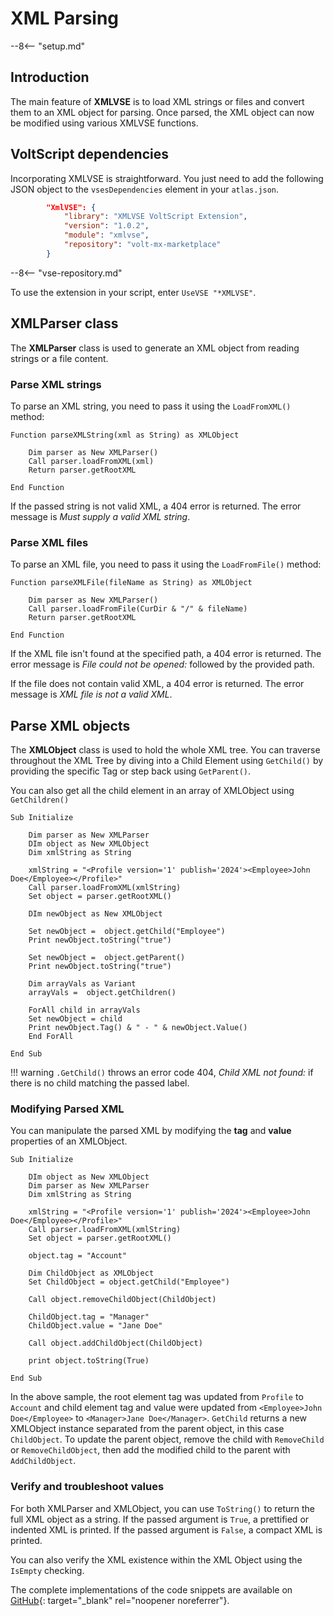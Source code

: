 # XML Parsing

--8<-- "setup.md"

## Introduction

The main feature of **XMLVSE** is to load XML strings or files and convert them to an XML object for parsing. Once parsed, the XML object can now be modified using various XMLVSE functions.
<!--**XMLVSE** main functionality is to load strings or files of XML and converts it into an XML object for parsing. Once parsed, these XML object can now be modified using the various functions that XMLVSE has.-->

## VoltScript dependencies

Incorporating XMLVSE is straightforward. You just need to add the following JSON object to the `vsesDependencies` element in your `atlas.json`.

```json
        "XmlVSE": {
            "library": "XMLVSE VoltScript Extension",
            "version": "1.0.2",
            "module": "xmlvse",
            "repository": "volt-mx-marketplace"
        }
```

--8<-- "vse-repository.md"

To use the extension in your script, enter `UseVSE "*XMLVSE"`.

## XMLParser class

The **XMLParser** class is used to generate an XML object from reading strings or a file content.

### Parse XML strings

To parse an XML string, you need to pass it using the `LoadFromXML()` method:

``` voltscript
Function parseXMLString(xml as String) as XMLObject

    Dim parser as New XMLParser()
    Call parser.loadFromXML(xml)
    Return parser.getRootXML

End Function
```

If the passed string is not valid XML, a 404 error is returned. The error message is *Must supply a valid XML string*.

### Parse XML files

To parse an XML file, you need to pass it using the `LoadFromFile()` method:

``` voltscript
Function parseXMLFile(fileName as String) as XMLObject

    Dim parser as New XMLParser()
    Call parser.loadFromFile(CurDir & "/" & fileName)
    Return parser.getRootXML

End Function
```

If the XML file isn't found at the specified path, a 404 error is returned. The error message is *File could not be opened:* followed by the provided path.

If the file does not contain valid XML, a 404 error is returned. The error message is *XML file is not a valid XML*.

## Parse XML objects

The **XMLObject** class is used to hold the whole XML tree. You can traverse throughout the XML Tree by diving into a Child Element using `GetChild()` by providing the specific Tag or step back using `GetParent()`.

You can also get all the child element in an array of XMLObject using `GetChildren()`

``` voltscript
Sub Initialize
    
    Dim parser as New XMLParser
    DIm object as New XMLObject
    Dim xmlString as String

    xmlString = "<Profile version='1' publish='2024'><Employee>John Doe</Employee></Profile>"
    Call parser.loadFromXML(xmlString)
    Set object = parser.getRootXML()

    DIm newObject as New XMLObject

    Set newObject =  object.getChild("Employee")
    Print newObject.toString("true")

    Set newObject =  object.getParent()
    Print newObject.toString("true")

    Dim arrayVals as Variant
    arrayVals =  object.getChildren()

    ForAll child in arrayVals         
    Set newObject = child
    Print newObject.Tag() & " - " & newObject.Value()
    End ForAll

End Sub
```

!!! warning
    `.GetChild()` throws an error code 404, *Child XML not found:* if there is no child matching the passed label.

### Modifying Parsed XML

You can manipulate the parsed XML by modifying the **tag** and **value** properties of an XMLObject.

``` voltscript
Sub Initialize

    DIm object as New XMLObject
    Dim parser as New XMLParser
    Dim xmlString as String

    xmlString = "<Profile version='1' publish='2024'><Employee>John Doe</Employee></Profile>"
    Call parser.loadFromXML(xmlString)
    Set object = parser.getRootXML()

    object.tag = "Account"

    Dim ChildObject as XMLObject
    Set ChildObject = object.getChild("Employee")

    Call object.removeChildObject(ChildObject)

    ChildObject.tag = "Manager"
    ChildObject.value = "Jane Doe"

    Call object.addChildObject(ChildObject)

    print object.toString(True)

End Sub
```

In the above sample, the root element tag was updated from `Profile` to `Account` and child element tag and value were updated from `<Employee>John Doe</Employee>` to `<Manager>Jane Doe</Manager>`. `GetChild` returns a new XMLObject instance separated from the parent object, in this case `ChildObject`. To update the parent object, remove the child with `RemoveChild` or `RemoveChildObject`, then add the modified child to the parent with `AddChildObject`.

### Verify and troubleshoot values

For both XMLParser and XMLObject, you can use `ToString()` to return the full XML object as a string. If the passed argument is `True`, a prettified or indented XML is printed. If the passed argument is `False`, a compact XML is printed.

<!--For both XMLParser and XMLObject, you can use `ToString()` to return the full XML object as a string, pretty-print or indented XML would be printed if the argument passed is `True`, and a compact XML if `False`.-->

You can also verify the XML existence within the XML Object using the `IsEmpty` checking.

The complete implementations of the code snippets are available on [GitHub](https://github.com/HCL-TECH-SOFTWARE/voltscript-samples/tree/main/samples/xmlvse){: target="_blank" rel="noopener noreferrer"}.